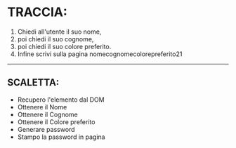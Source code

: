 # TRACCIA:

1. Chiedi all'utente il suo nome,
2. poi chiedi il suo cognome,
3. poi chiedi il suo colore preferito.
4. Infine scrivi sulla pagina nomecognomecolorepreferito21
<hr>

## SCALETTA:

- Recupero l'elemento dal DOM
- Ottenere il Nome
- Ottenere il Cognome
- Ottenere il Colore preferito
- Generare password
- Stampo la password in pagina
